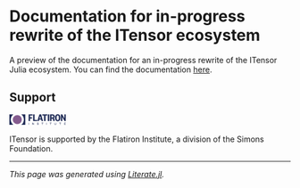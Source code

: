 # Documentation for in-progress rewrite of the ITensor ecosystem

A preview of the documentation for an in-progress rewrite of the ITensor Julia
ecosystem. You can find the documentation [here](https://itensor.github.io/ITensorDocsNext).

## Support

<img src="docs/src/assets/CCQ.png" width="20%" alt="Flatiron Center for Computational Quantum Physics logo.">

ITensor is supported by the Flatiron Institute, a division of the Simons Foundation.

---

*This page was generated using [Literate.jl](https://github.com/fredrikekre/Literate.jl).*

